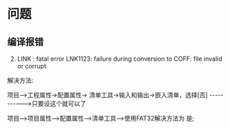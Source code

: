 # 问题
## 编译报错
 2. LINK : fatal error LNK1123: failure during conversion to COFF: file invalid or corrupt

解决方法:

项目-->工程属性->配置属性-> 清单工具->输入和输出->嵌入清单，选择[否]   ----------->只要设这个就可以了

项目-->项目属性-->配置属性-->清单工具-->使用FAT32解决方法为 是;
